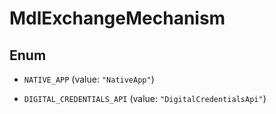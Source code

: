 

# MdlExchangeMechanism

## Enum


* `NATIVE_APP` (value: `"NativeApp"`)

* `DIGITAL_CREDENTIALS_API` (value: `"DigitalCredentialsApi"`)



